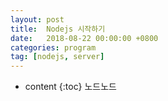 ```yaml
---
layout: post
title:  Nodejs 시작하기
date:   2018-08-22 00:00:00 +0800
categories: program
tag: [nodejs, server]
---
```


* content
{:toc}
노드노드    